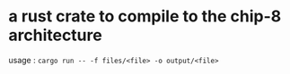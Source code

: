 # a rust crate to compile to the chip-8 architecture

usage : `cargo run -- -f files/<file> -o output/<file>`